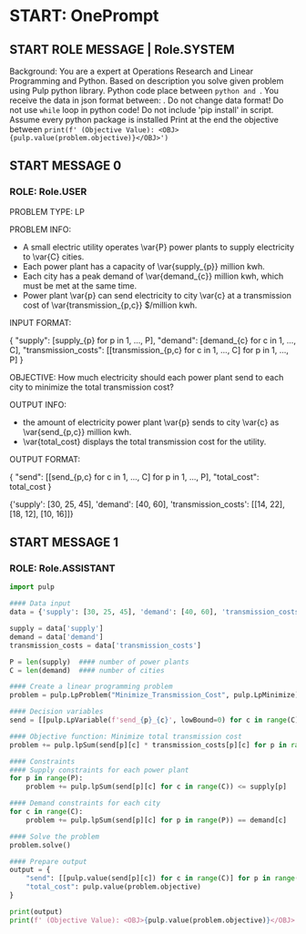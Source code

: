 # START: OnePrompt 
## START ROLE MESSAGE | Role.SYSTEM 
Background: You are a expert at Operations Research and Linear Programming and Python. Based on description you solve given problem using Pulp python library. Python code place between ```python and ```. You receive the data in json format between: <DATA></DATA>. Do not change data format! Do not use `while` loop in python code! Do not include 'pip install' in script. Assume every python package is installed Print at the end the objective between <OBJ></OBJ> `print(f' (Objective Value): <OBJ>{pulp.value(problem.objective)}</OBJ>')`  
## START MESSAGE 0 
### ROLE: Role.USER
<DESCRIPTION>
PROBLEM TYPE: LP

PROBLEM INFO:

- A small electric utility operates \var{P} power plants to supply electricity to \var{C} cities.
- Each power plant has a capacity of \var{supply_{p}} million kwh.
- Each city has a peak demand of \var{demand_{c}} million kwh, which must be met at the same time.
- Power plant \var{p} can send electricity to city \var{c} at a transmission cost of \var{transmission_{p,c}} $/million kwh.

INPUT FORMAT: 

{
    "supply": [supply_{p} for p in 1, ..., P],
    "demand": [demand_{c} for c in 1, ..., C],
    "transmission_costs": [[transmission_{p,c} for c in 1, ..., C] for p in 1, ..., P]
}

OBJECTIVE: How much electricity should each power plant send to each city to minimize the total transmission cost?

OUTPUT INFO:

- the amount of electricity power plant \var{p} sends to city \var{c} as \var{send_{p,c}} million kwh.
- \var{total_cost} displays the total transmission cost for the utility.

OUTPUT FORMAT:

{
    "send": [[send_{p,c} for c in 1, ..., C] for p in 1, ..., P],
    "total_cost": total_cost
}

</DESCRIPTION>
<DATA>
{'supply': [30, 25, 45], 'demand': [40, 60], 'transmission_costs': [[14, 22], [18, 12], [10, 16]]}</DATA>


## START MESSAGE 1 
### ROLE: Role.ASSISTANT
```python
import pulp

#### Data input
data = {'supply': [30, 25, 45], 'demand': [40, 60], 'transmission_costs': [[14, 22], [18, 12], [10, 16]]}

supply = data['supply']
demand = data['demand']
transmission_costs = data['transmission_costs']

P = len(supply)  #### number of power plants
C = len(demand)  #### number of cities

#### Create a linear programming problem
problem = pulp.LpProblem("Minimize_Transmission_Cost", pulp.LpMinimize)

#### Decision variables
send = [[pulp.LpVariable(f'send_{p}_{c}', lowBound=0) for c in range(C)] for p in range(P)]

#### Objective function: Minimize total transmission cost
problem += pulp.lpSum(send[p][c] * transmission_costs[p][c] for p in range(P) for c in range(C))

#### Constraints
#### Supply constraints for each power plant
for p in range(P):
    problem += pulp.lpSum(send[p][c] for c in range(C)) <= supply[p]

#### Demand constraints for each city
for c in range(C):
    problem += pulp.lpSum(send[p][c] for p in range(P)) == demand[c]

#### Solve the problem
problem.solve()

#### Prepare output
output = {
    "send": [[pulp.value(send[p][c]) for c in range(C)] for p in range(P)],
    "total_cost": pulp.value(problem.objective)
}

print(output)
print(f' (Objective Value): <OBJ>{pulp.value(problem.objective)}</OBJ>')
```


